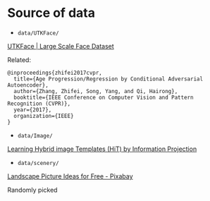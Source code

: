# Source of data

* `data/UTKFace/`

[UTKFace | Large Scale Face Dataset](https://susanqq.github.io/UTKFace/)

Related:
```
@inproceedings{zhifei2017cvpr,
  title={Age Progression/Regression by Conditional Adversarial Autoencoder},
  author={Zhang, Zhifei, Song, Yang, and Qi, Hairong},
  booktitle={IEEE Conference on Computer Vision and Pattern Recognition (CVPR)},
  year={2017},
  organization={IEEE}
}
```

* `data/Image/`

[Learning Hybrid image Templates (HiT) by Information Projection](http://www.stat.ucla.edu/~zzsi/HiT/exp5.html)

* `data/scenery/`

[Landscape Picture Ideas for Free - Pixabay](https://pixabay.com/images/search/landscape/)

Randomly picked 
